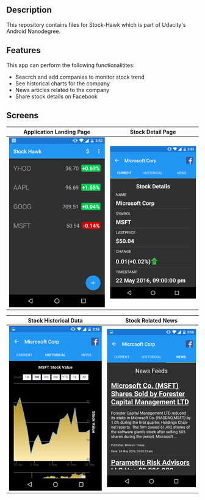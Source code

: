 ## Description

This repository contains files for Stock-Hawk which is part of Udacity's Android Nanodegree.

## Features

This app can perform the following functionalitites:

- Seacrch and add companies to monitor stock trend
- See historical charts for the company
- News articles related to the company
- Share stock details on Facebook

## Screens

Application Landing Page              | Stock Detail Page
--------------------------------------| -------------
![screen](screenshots/1.png)          | ![screen](screenshots/2.png)

Stock Historical Data                 | Stock Related News
--------------------------------------| -------------
![screen](screenshots/3.png)          | ![screen](screenshots/4.png)